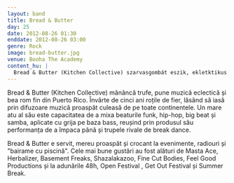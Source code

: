 ```yaml
---
layout: band
title: Bread & Butter
day: 25
date: 2012-08-26 01:30
enddate: 2012-08-26 03:00
genre: Rock
image: bread-butter.jpg
venue: Booha The Academy
content_hu: |
  Bread & Butter (Kitchen Collective) szarvasgombát eszik, ekletktikus zenét játszik és finom Puerto Rico-i rumot szürcsölget. Öt éve tekergeti a fémkerekeket, aminek eredményeként a viág különböző pontjairól származó friss zene szűrődik ki a hangszórókból. Csűröket gyújtogat, tekintetével benedvesíti a sztriptíztáncosokat, és kibékíti a rivális breaktánccsapatokat, amikor a funk, a hip-hop, big beat és szamba elemeket sok basszussal és egy csipetnyi fahéjjal keveri.
---
```


Bread & Butter (Kitchen Collective) mănâncă trufe, pune muzică eclectică și bea rom fin din Puerto Rico.  Învârte de cinci ani roțile de fier, lăsând să iasă prin difuzoare muzică proaspăt culeasă de pe toate continentele. Un mare atu al său este capacitatea de a mixa beaturile funk, hip-hop, big beat și samba, aplicate cu grija pe baza bass, reușind prin produsul său performanța de a împaca până și trupele rivale de break dance.

Bread & Butter e servit, mereu proaspăt și crocant la evenimente, radiouri și "bairame cu piscină". Cele mai bune gustări au fost alături de Masta Ace, Herbalizer, Basement Freaks, Shazalakazoo, Fine Cut Bodies, Feel Good Productions și la adunările 48h, Open Festival , Get Out Festival și Summer Break.
